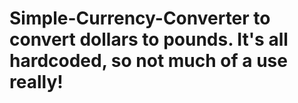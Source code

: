 # Simple-Currency-Converter to convert dollars to pounds. It's all hardcoded, so not much of a use really!
